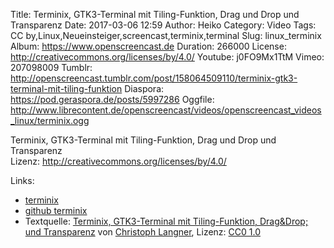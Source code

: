 Title: Terminix, GTK3-Terminal mit Tiling-Funktion, Drag und Drop und Transparenz
Date: 2017-03-06 12:59
Author: Heiko
Category: Video
Tags: CC by,Linux,Neueinsteiger,screencast,terminix,terminal
Slug: linux_terminix
Album: https://www.openscreencast.de
Duration: 266000
License: http://creativecommons.org/licenses/by/4.0/
Youtube: j0FO9Mx1TtM
Vimeo: 207098009
Tumblr: http://openscreencast.tumblr.com/post/158064509110/terminix-gtk3-terminal-mit-tiling-funktion
Diaspora: https://pod.geraspora.de/posts/5997286
Oggfile: http://www.librecontent.de/openscreencast/videos/openscreencast_videos_linux/terminix.ogg

Terminix, GTK3-Terminal mit Tiling-Funktion, Drag und Drop und Transparenz  
Lizenz: <http://creativecommons.org/licenses/by/4.0/>  
  

Links:

  * [terminix](https://gnunn1.github.io/terminix-web/)
  * [github terminix](https://github.com/gnunn1/terminix)
  * Textquelle: [Terminix, GTK3-Terminal mit Tiling-Funktion, Drag&Drop; und Transparenz](https://linuxundich.de/gnu-linux/terminix-gtk3-terminal-mit-tiling-funktion-dragdrop-und-transparenz/) von [Christoph Langner](http://linuxundich.de/), Lizenz: [CC0 1.0](http://creativecommons.org/publicdomain/zero/1.0/)


